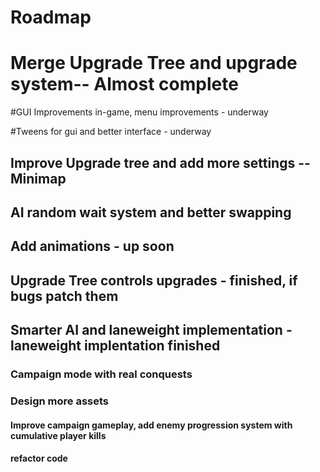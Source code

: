 # Roadmap

# Merge Upgrade Tree and upgrade system-- Almost complete

#GUI Improvements in-game, menu improvements - underway

#Tweens for gui and better interface - underway

## Improve Upgrade tree and add more settings -- Minimap

## AI random wait system and better swapping

## Add animations - up soon

## Upgrade Tree controls upgrades - finished, if bugs patch them

## Smarter AI and laneweight implementation - laneweight implentation finished

### Campaign mode with real conquests

### Design more assets

#### Improve campaign gameplay, add enemy progression system with cumulative player kills

#### refactor code
